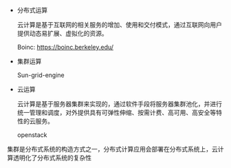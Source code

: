 

- 分布式运算

  云计算是基于互联网的相关服务的增加、使用和交付模式，通过互联网向用户提供动态易扩展、虚拟化的资源。

  Boinc: https://boinc.berkeley.edu/

- 集群运算

  Sun-grid-engine

- 云运算

  云计算是基于服务器集群来实现的，通过软件手段将服务器集群池化，并进行统一管理和调度，对外提供具有可弹性伸缩、按需计费、高可用、高安全等特性的云服务。

  openstack

集群是分布式系统的构造方式之一，分布式计算应用会部署在分布式系统上，云计算透明化了分布式系统的复杂性
